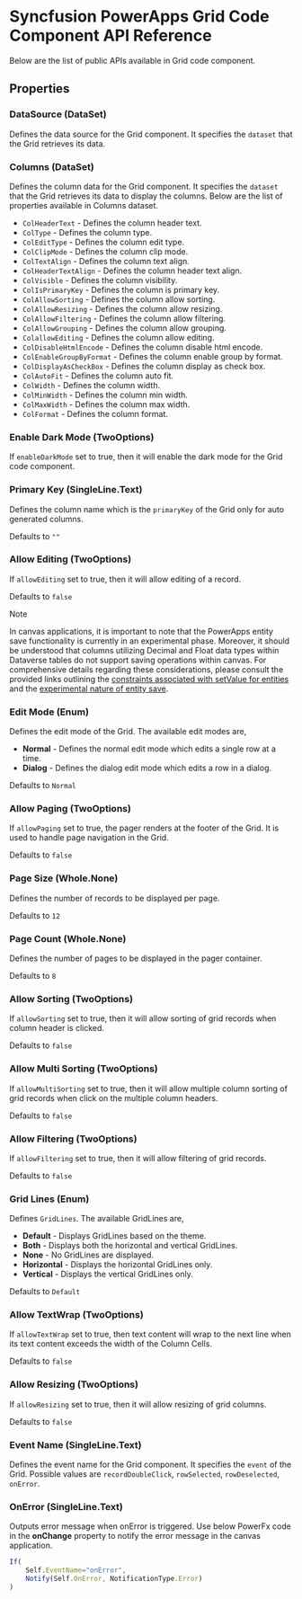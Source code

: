 # Syncfusion PowerApps Grid Code Component API Reference

Below are the list of public APIs available in Grid code component.

## Properties

### DataSource (DataSet)

Defines the data source for the Grid component. It specifies the `dataset` that the Grid retrieves its data.

### Columns (DataSet)

Defines the column data for the Grid component. It specifies the `dataset` that the Grid retrieves its data to display the columns. Below are the list of properties available in Columns dataset.

* `ColHeaderText` - Defines the column header text.
* `ColType` - Defines the column type.
* `ColEditType` - Defines the column edit type.
* `ColClipMode` - Defines the column clip mode.
* `ColTextAlign` - Defines the column text align.
* `ColHeaderTextAlign` - Defines the column header text align.
* `ColVisible` - Defines the column visibility.
* `ColIsPrimaryKey` - Defines the column is primary key.
* `ColAllowSorting` - Defines the column allow sorting.
* `ColAllowResizing` - Defines the column allow resizing.
* `ColAllowFiltering` - Defines the column allow filtering.
* `ColAllowGrouping` - Defines the column allow grouping.
* `ColallowEditing` - Defines the column allow editing.
* `ColDisableHtmlEncode` - Defines the column disable html encode.
* `ColEnableGroupByFormat` - Defines the column enable group by format.
* `ColDisplayAsCheckBox` - Defines the column display as check box.
* `ColAutoFit` - Defines the column auto fit.
* `ColWidth` - Defines the column width.
* `ColMinWidth` - Defines the column min width.
* `ColMaxWidth` - Defines the column max width.
* `ColFormat` - Defines the column format.

### Enable Dark Mode (TwoOptions)

If `enableDarkMode` set to true, then it will enable the dark mode for the Grid code component.

### Primary Key (SingleLine.Text)

Defines the column name which is the `primaryKey` of the Grid only for auto generated columns.

Defaults to `""`

### Allow Editing (TwoOptions)

If `allowEditing` set to true, then it will allow editing of a record.

Defaults to `false`

> [!NOTE]
> In canvas applications, it is important to note that the PowerApps entity save functionality is currently in an experimental phase. Moreover, it should be understood that columns utilizing Decimal and Float data types within Dataverse tables do not support saving operations within canvas. For comprehensive details regarding these considerations, please consult the provided links outlining the [constraints associated with setValue for entities](https://learn.microsoft.com/en-us/power-apps/developer/component-framework/reference/entityrecord/setvalue#limitations) and the [experimental nature of entity save](https://learn.microsoft.com/en-us/power-apps/developer/component-framework/reference/entityrecord/save#available-for).

### Edit Mode (Enum)

Defines the edit mode of the Grid. The available edit modes are,

* **Normal** - Defines the normal edit mode which edits a single row at a time.
* **Dialog** - Defines the dialog edit mode which edits a row in a dialog.

Defaults to `Normal`

### Allow Paging (TwoOptions)

If `allowPaging` set to true, the pager renders at the footer of the Grid. It is used to handle page navigation in the Grid.

Defaults to `false`

### Page Size (Whole.None)

Defines the number of records to be displayed per page.

Defaults to `12`

### Page Count (Whole.None)

Defines the number of pages to be displayed in the pager container.

Defaults to `8`

### Allow Sorting (TwoOptions)

If `allowSorting` set to true, then it will allow sorting of grid records when column header is clicked.

Defaults to `false`

### Allow Multi Sorting (TwoOptions)

If `allowMultiSorting` set to true, then it will allow multiple column sorting of grid records when click on the multiple column headers.

Defaults to `false`

### Allow Filtering (TwoOptions)

If `allowFiltering` set to true, then it will allow filtering of grid records.

Defaults to `false`

### Grid Lines (Enum)

Defines `GridLines`. The available GridLines are,

* **Default** - Displays GridLines based on the theme.
* **Both** - Displays both the horizontal and vertical GridLines.
* **None** - No GridLines are displayed.
* **Horizontal** - Displays the horizontal GridLines only.
* **Vertical** - Displays the vertical GridLines only.

Defaults to `Default`

### Allow TextWrap (TwoOptions)

If `allowTextWrap` set to true, then text content will wrap to the next line when its text content exceeds the width of the Column Cells.

Defaults to `false`

### Allow Resizing (TwoOptions)

If `allowResizing` set to true, then it will allow resizing of grid columns.

Defaults to `false`

### Event Name (SingleLine.Text)

Defines the event name for the Grid component. It specifies the `event` of the Grid. Possible values are `recordDoubleClick`, `rowSelected`, `rowDeselected`, `onError`.

### OnError (SingleLine.Text)

Outputs error message when onError is triggered. Use below PowerFx code in the **onChange** property to notify the error message in the canvas application.

```js
If(
    Self.EventName="onError",
    Notify(Self.OnError, NotificationType.Error)
)
```
